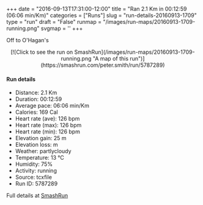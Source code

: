 +++
date = "2016-09-13T17:31:00-12:00"
title = "Ran 2.1 Km in 00:12:59 (06:06 min/Km)"
categories = ["Runs"]
slug = "run-details-20160913-1709"
type = "run"
draft = "False"
runmap = "/images/run-maps/20160913-1709-running.png"
svgmap = '<polyline points="47 100, 52 93, 55 85, 55 84, 56 82, 56 79, 58 76, 57 75, 56 76, 55 76, 51 76, 48 76, 46 76, 46 73, 45 72, 44 67, 43 62, 43 60, 42 59, 42 56, 42 54, 41 52, 41 51, 42 48, 43 45, 43 44, 49 38, 49 36, 50 34, 51 33, 54 27, 54 26, 54 25, 55 24, 56 22, 58 19, 58 18, 58 16, 59 16, 59 12, 59 12, 58 11, 57 11, 54 10, 52 9, 52 8, 54 7, 54 5, 54 4, 55 3, 54 3, 54 2, 55 1, 55 0, 55 0">'
+++

Off to O'Hagan's 

<!--more-->

<center>
[![Click to see the run on SmashRun](/images/run-maps/20160913-1709-running.png "A map of this run")](https://smashrun.com/peter.smith/run/5787289)
</center>

#### Run details

* Distance: 2.1 Km
* Duration: 00:12:59
* Average pace: 06:06 min/Km
* Calories: 169 Cal
* Heart rate (ave): 126 bpm
* Heart rate (max): 126 bpm
* Heart rate (min): 126 bpm
* Elevation gain: 25 m
* Elevation loss:  m
* Weather: partlycloudy
* Temperature: 13 &deg;C
* Humidity: 75%
* Activity: running
* Source: tcxfile
* Run ID: 5787289

Full details at [SmashRun](https://smashrun.com/peter.smith/run/5787289)